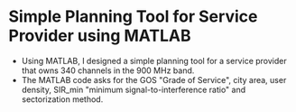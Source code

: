 # Simple Planning Tool for Service Provider using MATLAB
- Using MATLAB, I designed a simple planning tool for a service provider that owns 340 channels in the 900 MHz band.
- The MATLAB code asks for the GOS "Grade of Service", city area, user density, SIR_min "minimum signal-to-interference ratio" and sectorization method.
